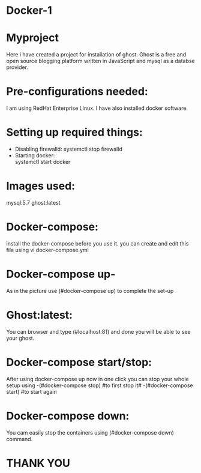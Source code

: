 # Docker-1

# Myproject

 Here i have created a project for installation of ghost. Ghost is a free and open source blogging platform written in JavaScript      and mysql as a databse provider.

# Pre-configurations needed:

   I am using RedHat Enterprise Linux. I have also installed docker software.  
   
# Setting up required things:

  - Disabling firewalld: 
     systemctl stop firewalld
  - Starting docker:  
     systemctl start docker 
     
# Images used:

   mysql:5.7
   ghost:latest

# Docker-compose:

   install the docker-compose before you use it.
   you can create and edit this file using 
       vi docker-compose.yml
    
# Docker-compose up-

   As in the picture use (#docker-compose up) to complete the set-up

# Ghost:latest:

  You can browser and type (#localhost:81) and done you will be able to see your ghost.

 # Docker-compose start/stop:

   After using docker-compose up now in one click you can stop your whole setup using -(#docker-compose stop) #to first stop it# -(#docker-compose start) #to start again
  
 # Docker-compose down:
 
   You cam easily stop the containers using (#docker-compose down) command.
   
   
 # THANK YOU  
